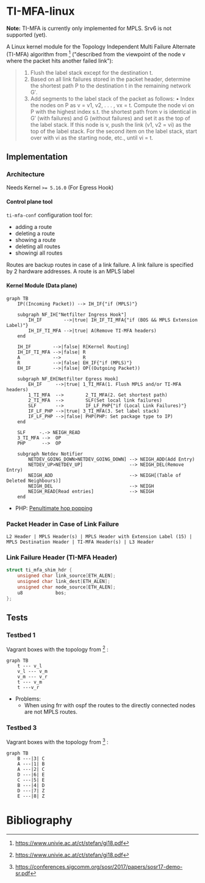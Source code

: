# TI-MFA-linux

**Note:** TI-MFA is currently only implemented for MPLS. Srv6 is not supported (yet).

A Linux kernel module for the Topology Independent Multi Failure Alternate (TI-MFA) algorithm from [^1] ("described from the viewpoint of the node v where the packet hits another failed link"):
>   1) Flush the label stack except for the destination t.
>   2) Based on all link failures stored in the packet header,
>       determine the shortest path P to the destination t in the
>       remaining network G′.
>   3) Add segments to the label stack of the packet as follows:
>       • Index the nodes on P as v = v1, v2, . . . , vx = t.
>           Compute the node vi on P with the highest index s.t. the shortest path from v is identical in G′ (with failures) and G (without failures) and set it as the top of the label stack.
>           If this node is v, push the link (v1, v2 = vi) as the top of the label stack.
>           For the second item on the label stack, start over with vi as the starting node, etc., until vi = t.

## Implementation

### Architecture
Needs Kernel `>= 5.16.0` (For Egress Hook)

#### Control plane tool
`ti-mfa-conf` configuration tool for:
* adding a route
* deleting a route
* showing a route
* deleting all routes
* showingi all routes

Routes are backup routes in case of a link failure.
A link failure is specified by 2 hardware addresses.
A route is an MPLS label

#### Kernel Module (Data plane)
```mermaid
graph TB
    IP((Incoming Packet)) --> IH_IF{"if (MPLS)"}

    subgraph NF_IH["Netfilter Ingress Hook"]
        IH_IF        -->|true| IH_IF_TI_MFA{"if (BOS && MPLS Extension Label)"}
        IH_IF_TI_MFA -->|true| A(Remove TI-MFA headers)
    end

    IH_IF        -->|false| R[Kernel Routing]
    IH_IF_TI_MFA -->|false| R
    A            -->        R
    R            -->|false| EH_IF{"if (MPLS)"}
    EH_IF        -->|false| OP((Outgoing Packet))

    subgraph NF_EH[Netfilter Egress Hook]
        EH_IF     -->|true| 1_TI_MFA(1. Flush MPLS and/or TI-MFA headers)
        1_TI_MFA  -->        2_TI_MFA(2. Get shortest path)
        2_TI_MFA  -->        SLF(Set local link failures)
        SLF       -->        IF_LF_PHP{"if (Local Link Failures)"}
        IF_LF_PHP -->|true| 3_TI_MFA(3. Set label stack)
        IF_LF_PHP -->|false| PHP(PHP: Set package type to IP)
    end

    SLF     -.-> NEIGH_READ
    3_TI_MFA -->  OP
    PHP      -->  OP

    subgraph Netdev Notifier
        NETDEV_GOING_DOWN>NETDEV_GOING_DOWN] --> NEIGH_ADD(Add Entry)
        NETDEV_UP>NETDEV_UP]                 --> NEIGH_DEL(Remove Entry)
        NEIGH_ADD                            --> NEIGH[(Table of Deleted Neighbours)]
        NEIGH_DEL                            --> NEIGH
        NEIGH_READ[Read entries]             --> NEIGH
    end
```
* PHP: [Penultimate hop popping](https://www.rfc-editor.org/rfc/rfc3031.html#section-3.16)


### Packet Header in Case of Link Failure
```
L2 Header | MPLS Header(s) | MPLS Header with Extension Label (15) | MPLS Destination Header | TI-MFA Header(s) | L3 Header
```

### Link Failure Header (TI-MFA Header)
```c
struct ti_mfa_shim_hdr {
    unsigned char link_source[ETH_ALEN];
    unsigned char link_dest[ETH_ALEN];
    unsigned char node_source[ETH_ALEN];
    u8            bos;
};
```

## Tests
### Testbed 1
Vagrant boxes with the topology from [^1] :
```mermaid
graph TB
    t --- v_l
    v_l --- v_m
    v_m --- v_r
    t --- v_m
    t ---v_r
```
 * Problems:
    + When using frr with ospf the routes to the directly connected nodes are not MPLS routes.

### Testbed 3
Vagrant boxes with the topology from [^2] :
```mermaid
graph TB
    B ---|3| C
    A ---|1| B
    A ---|2| C
    D ---|6| E
    C ---|5| E
    B ---|4| D
    D ---|7| Z
    E ---|8| Z
```

# Bibliography
[^1]: https://www.univie.ac.at/ct/stefan/gi18.pdf
[^2]: https://conferences.sigcomm.org/sosr/2017/papers/sosr17-demo-sr.pdf
